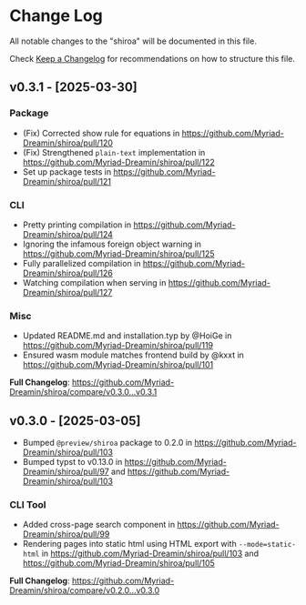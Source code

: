 # Change Log

All notable changes to the "shiroa" will be documented in this file.

Check [Keep a Changelog](http://keepachangelog.com/) for recommendations on how to structure this file.

## v0.3.1 - [2025-03-30]

### Package

- (Fix) Corrected show rule for equations in https://github.com/Myriad-Dreamin/shiroa/pull/120
- (Fix) Strengthened `plain-text` implementation in https://github.com/Myriad-Dreamin/shiroa/pull/122
- Set up package tests in https://github.com/Myriad-Dreamin/shiroa/pull/121

### CLI

- Pretty printing compilation in https://github.com/Myriad-Dreamin/shiroa/pull/124
- Ignoring the infamous foreign object warning in https://github.com/Myriad-Dreamin/shiroa/pull/125
- Fully parallelized compilation in https://github.com/Myriad-Dreamin/shiroa/pull/126
- Watching compilation when serving in https://github.com/Myriad-Dreamin/shiroa/pull/127

### Misc

- Updated README.md and installation.typ by @HoiGe in https://github.com/Myriad-Dreamin/shiroa/pull/119
- Ensured wasm module matches frontend build by @kxxt in https://github.com/Myriad-Dreamin/shiroa/pull/101

**Full Changelog**: https://github.com/Myriad-Dreamin/shiroa/compare/v0.3.0...v0.3.1

## v0.3.0 - [2025-03-05]

- Bumped `@preview/shiroa` package to 0.2.0 in https://github.com/Myriad-Dreamin/shiroa/pull/103
- Bumped typst to v0.13.0 in https://github.com/Myriad-Dreamin/shiroa/pull/97 and https://github.com/Myriad-Dreamin/shiroa/pull/103

### CLI Tool

- Added cross-page search component in https://github.com/Myriad-Dreamin/shiroa/pull/99
- Rendering pages into static html using HTML export with `--mode=static-html` in https://github.com/Myriad-Dreamin/shiroa/pull/103 and https://github.com/Myriad-Dreamin/shiroa/pull/105

**Full Changelog**: https://github.com/Myriad-Dreamin/shiroa/compare/v0.2.0...v0.3.0
